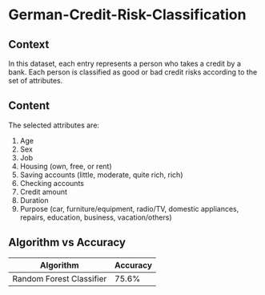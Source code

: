 # German-Credit-Risk-Classification

## Context

In this dataset, each entry represents a person who takes a credit by a bank. Each person is classified as good or bad credit risks according to the set of attributes.

## Content

The selected attributes are:

1. Age
2. Sex
3. Job
4. Housing (own, free, or rent)
5. Saving accounts (little, moderate, quite rich, rich)
6. Checking accounts
7. Credit amount
8. Duration
9. Purpose (car, furniture/equipment, radio/TV, domestic appliances, repairs, education, business, vacation/others)

## Algorithm vs Accuracy

| Algorithm                | Accuracy |
| ------------------------ | -------- |
| Random Forest Classifier | 75.6%    |
